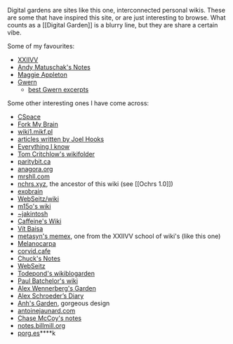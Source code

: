Digital gardens are sites like this one, interconnected personal wikis.  These are some that have inspired this site, or are just interesting to browse.  What counts as a [[Digital Garden]] is a blurry line, but they are share a certain vibe.

Some of my favourites:

- [XXIIVV](https://wiki.xxiivv.com/site/home.html)
- [Andy Matuschak's Notes](https://notes.andymatuschak.org/About_these_notes)
- [Maggie Appleton](https://maggieappleton.com/)
- [Gwern](https://gwern.net/)
	- [best Gwern excerpts](https://guzey.com/favorite/gwern/)

Some other interesting ones I have come across:

- [CSpace](https://utcc.utoronto.ca/~cks/space/FrontPage)
- [Fork My Brain](https://notes.nicolevanderhoeven.com/Fork+My+Brain)
- [wiki1.mikf.pl](https://wiki1.mikf.pl/)
- [articles written by Joel Hooks](https://joelhooks.com/)
- [Everything I know](https://wiki.nikiv.dev/)
- [Tom Critchlow's wikifolder](https://tomcritchlow.com/wiki/)
- [paritybit.ca](https://www.paritybit.ca/garden/)
- [anagora.org](https://anagora.org/index)
- [mrshll.com](https://mrshll.com/index.html)
- [nchrs.xyz](https://nchrs.xyz), the ancestor of this wiki (see [[Ochrs 1.0]])
- [exobrain](https://beepb00p.xyz/exobrain/)
- [WebSeitz/wiki](http://webseitz.fluxent.com/wiki/FrontPage)
- [m15o's wiki](https://lipu.li/?u=m15o)
- [~jakintosh](http://jakintosh.com/)
- [Caffeine's Wiki](https://caffeine.wiki/)
- [Vít Baisa](https://vit.baisa.cz/)
- [metasyn's memex](https://metasyn.pw/memex), one from the XXIIVV school of wiki's (like this one)
- [Melanocarpa](https://garden.bouncepaw.com/)
- [corvid.cafe](https://corvid.cafe/home.html)
- [Chuck's Notes](https://notes.cagrimmett.com/)
- [WebSeitz](http://webseitz.fluxent.com/wiki/FrontPage)
- [Todepond's wikiblogarden](https://www.todepond.com/wikiblogarden)
- [Paul Batchelor's wiki](https://pbat.ch/wiki/)
- [Alex Wennerberg's Garden](https://alexw.nyc/garden.html)
- [Alex Schroeder’s Diary](https://alexschroeder.ch/view/index)
- [Anh's Garden](https://anhvn.com/garden/), gorgeous design
- [antoinejaunard.com](https://antoinejaunard.com/content.html)
- [Chase McCoy's notes](https://chasem.co/notes)
- [notes.billmill.org](https://notes.billmill.org/)
- [porg.es](https://porg.es/)****k